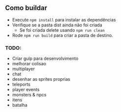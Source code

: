 ## Como buildar

- Execute ```npm install``` para instalar as dependências
- Verifique se a pasta dist ainda não foi criada
  - Se foi criada delete usando ```npm run clean```
- Rode ```npm run build``` para criar a pasta de destino.

### TODO:
- Criar gulp para desenvolvimento
- melhorar colisao
- multiplayer
- chat
- desenhar as sprites proprias
- teleports
- player events
- monsters & npcs
- itens
- batalha

